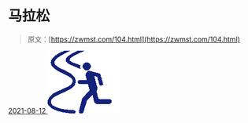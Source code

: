 <!--yml
category: 未分类
date: 0001-01-01 00:00:00
--->

# 马拉松

> 原文：[https://zwmst.com/104.html](https://zwmst.com/104.html)

   [ <time datetime="2021-08-12T09:06:22+08:00"> 2021-08-12 </time> ](https://zwmst.com/%e9%a9%ac%e6%8b%89%e6%9d%be)  [![](img/db632b163cf04a43a4b6b2b29d07cb4f.png)](https://zwmst.com/wp-content/uploads/2021/08/1628730382-307b4ef152f734f.png)